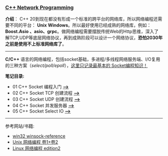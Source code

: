 ### [C++ Network Programming](#)
**介绍**： C++ 20到现在都没有形成一个标准的跨平台的网络库，所以网络编程还需要不同的平台： **Unix** **Windows**。所以最好使用已经成熟的网络库，例如：
**Boost.Asio 、asio、grpc**。做网络编程需要摆脱传统Web的Http思维，深入了解TCP,UDP等底层网络协议，再到成熟阶段可以设计一个网络协议，**恐怕2030年之前是使用不上标准网络库了**。

----
**C/C++** 语言的网络编程，包括socket基础，多进程/多线程网络服务端、I/O复用的三种方案（*select/poll/epoll*），[这里只记录最基本的
Socket编程知识！](#)

**笔记目录:**

* 01 C++ Socket 编程入门 [**-->**](./contents/CPPNetworkProgramming.md)
* 02 C++ Socket TCP 创建流程 [**-->**](./contents/CPPSocketContinue.md)
* 03 C++ Socket UDP 创建流程 [**-->**](./contents/CPPSocketUDPContinue.md)
* 04 C++ Socket 并发服务器 [**-->**](./contents/CPPSocketMore.md)
* 05 C++ Socket Select IO [**-->**](./contents/CPPSocketIOSelect.md)





----
参考网站/书籍:
- [win32 winsock-reference](https://learn.microsoft.com/zh-cn/windows/win32/winsock/winsock-reference)
- [Unix 网络编程 卷1+卷2](#)
- [Linux 网络编程 edition2](#)

